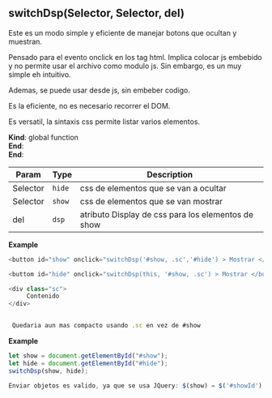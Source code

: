 <a name="switchDsp"></a>

## switchDsp(Selector, Selector, del)
Este es un modo simple y eficiente de manejar botons que ocultan y muestran.Pensado para el evento onclick en los tag html. Implica colocar js embebido y nopermite usar el archivo como modulo js. Sin embargo, es un muy simple eh intuitivo.Ademas, se puede usar desde js, sin embeber codigo.Es la eficiente, no es necesario recorrer el DOM.Es versatil, la sintaxis css permite listar varios elementos.

**Kind**: global function  
**End**:   
**End**:   

| Param | Type | Description |
| --- | --- | --- |
| Selector | <code>hide</code> | css de elementos que se van a ocultar |
| Selector | <code>show</code> | css de elementos que se van mostrar |
| del | <code>dsp</code> | atributo Display de css para los elementos de show |

**Example**  
```js
<button id="show" onclick="switchDsp('#show, .sc','#hide') > Mostrar </button><buttom id="hide" onclick="switchDsp(this, '#show, .sc') > Mostrar </button><div class="sc">      Contenido </div> Quedaria aun mas compacto usando .sc en vez de #show
```
**Example**  
```js
let show = document.getElementById("#show");let hide = document.getElementById("#hide");switchDsp(show, hide);Enviar objetos es valido, ya que se usa JQuery: $(show) = $('#showId')
```
